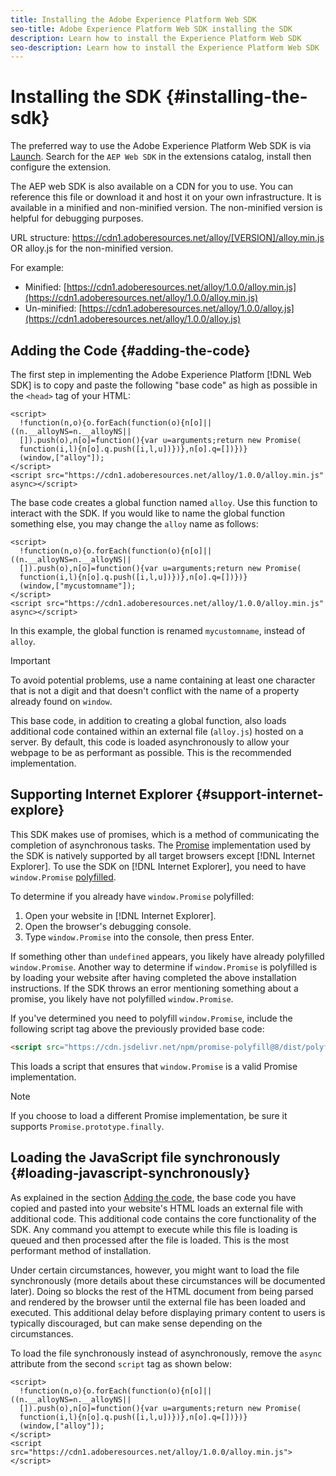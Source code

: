 ```yaml
---
title: Installing the Adobe Experience Platform Web SDK
seo-title: Adobe Experience Platform Web SDK installing the SDK
description: Learn how to install the Experience Platform Web SDK
seo-description: Learn how to install the Experience Platform Web SDK
---
```


# Installing the SDK {#installing-the-sdk}

The preferred way to use the Adobe Experience Platform Web SDK is via [Launch](http://launch.adobe.com/). Search for the `AEP Web SDK` in the extensions catalog, install then configure the extension.

The AEP web SDK is also available on a CDN for you to use. You can reference this file or download it and host it on your own infrastructure. It is available in a minified and non-minified version. The non-minified version is helpful for debugging purposes.

URL structure: https://cdn1.adoberesources.net/alloy/[VERSION]/alloy.min.js OR alloy.js for the non-minified version.

For example:

* Minified: [https://cdn1.adoberesources.net/alloy/1.0.0/alloy.min.js](https://cdn1.adoberesources.net/alloy/1.0.0/alloy.min.js)
* Un-minified: [https://cdn1.adoberesources.net/alloy/1.0.0/alloy.js](https://cdn1.adoberesources.net/alloy/1.0.0/alloy.js)

## Adding the Code {#adding-the-code}

The first step in implementing the Adobe Experience Platform [!DNL Web SDK] is to copy and paste the following "base code" as high as possible in the `<head>` tag of your HTML:

```markup
<script>
  !function(n,o){o.forEach(function(o){n[o]||((n.__alloyNS=n.__alloyNS||
  []).push(o),n[o]=function(){var u=arguments;return new Promise(
  function(i,l){n[o].q.push([i,l,u])})},n[o].q=[])})}
  (window,["alloy"]);
</script>
<script src="https://cdn1.adoberesources.net/alloy/1.0.0/alloy.min.js" async></script>
```

The base code creates a global function named `alloy`. Use this function to interact with the SDK. If you would like to name the global function something else, you may change the `alloy` name as follows:

```markup
<script>
  !function(n,o){o.forEach(function(o){n[o]||((n.__alloyNS=n.__alloyNS||
  []).push(o),n[o]=function(){var u=arguments;return new Promise(
  function(i,l){n[o].q.push([i,l,u])})},n[o].q=[])})}
  (window,["mycustomname"]);
</script>
<script src="https://cdn1.adoberesources.net/alloy/1.0.0/alloy.min.js" async></script>
```

In this example, the global function is renamed `mycustomname`, instead of `alloy`.

>[!IMPORTANT]
>To avoid potential problems, use a name containing at least one character that is not a digit and that doesn't conflict with the name of a property already found on `window`.

This base code, in addition to creating a global function, also loads additional code contained within an external file \(`alloy.js`\) hosted on a server. By default, this code is loaded asynchronously to allow your webpage to be as performant as possible. This is the recommended implementation.

## Supporting Internet Explorer {#support-internet-explore}

This SDK makes use of promises, which is a method of communicating the completion of asynchronous tasks. The [Promise](https://developer.mozilla.org/en-US/docs/Web/JavaScript/Reference/Global_Objects/Promise) implementation used by the SDK is natively supported by all target browsers except [!DNL Internet Explorer]. To use the SDK on [!DNL Internet Explorer], you need to have `window.Promise` [polyfilled](https://remysharp.com/2010/10/08/what-is-a-polyfill).

To determine if you already have `window.Promise` polyfilled:

1. Open your website in [!DNL Internet Explorer].
1. Open the browser's debugging console.
1. Type `window.Promise` into the console, then press Enter. 

If something other than `undefined` appears, you likely have already polyfilled `window.Promise`. Another way to determine if `window.Promise` is polyfilled is by loading your website after having completed the above installation instructions. If the SDK throws an error mentioning something about a promise, you likely have not polyfilled `window.Promise`.

If you've determined you need to polyfill `window.Promise`, include the following script tag above the previously provided base code:

```html
<script src="https://cdn.jsdelivr.net/npm/promise-polyfill@8/dist/polyfill.min.js"></script>
```

This loads a script that ensures that `window.Promise` is a valid Promise implementation.

>[!NOTE]
>
>If you choose to load a different Promise implementation, be sure it supports `Promise.prototype.finally`.

## Loading the JavaScript file synchronously {#loading-javascript-synchronously}

As explained in the section [Adding the code](#adding-the-code), the base code you have copied and pasted into your website's HTML loads an external file with additional code. This additional code contains the core functionality of the SDK. Any command you attempt to execute while this file is loading is queued and then processed after the file is loaded. This is the most performant method of installation.

Under certain circumstances, however, you might want to load the file synchronously \(more details about these circumstances will be documented later\). Doing so blocks the rest of the HTML document from being parsed and rendered by the browser until the external file has been loaded and executed. This additional delay before displaying primary content to users is typically discouraged, but can make sense depending on the circumstances.

To load the file synchronously instead of asynchronously, remove the `async` attribute from the second `script` tag as shown below:

```markup
<script>
  !function(n,o){o.forEach(function(o){n[o]||((n.__alloyNS=n.__alloyNS||
  []).push(o),n[o]=function(){var u=arguments;return new Promise(
  function(i,l){n[o].q.push([i,l,u])})},n[o].q=[])})}
  (window,["alloy"]);
</script>
<script src="https://cdn1.adoberesources.net/alloy/1.0.0/alloy.min.js"></script>
```
